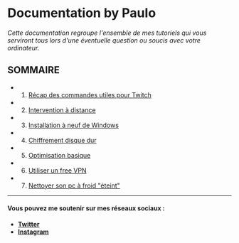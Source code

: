 # Documentation by Paulo 

*Cette documentation regroupe l'ensemble de mes tutoriels qui vous serviront tous lors d'une éventuelle question ou soucis avec votre ordinateur.*

## SOMMAIRE

- 1. [Récap des commandes utiles pour Twitch](https://github.com/ZiiwAy/doc/blob/master/cmd_twitch.md)
- 2. [Intervention à distance](https://github.com/ZiiwAy/doc/blob/master/inter_dist.md)
- 3. [Installation à neuf de Windows](https://github.com/ZiiwAy/doc/blob/master/win_install.md)
- 4. [Chiffrement disque dur](https://github.com/ZiiwAy/doc/blob/master/)
- 5. [Optimisation basique](https://github.com/ZiiwAy/doc/blob/master/)
- 6. [Utiliser un free VPN](https://github.com/ZiiwAy/doc/blob/master/)
- 7. [Nettoyer son pc à froid "éteint"](https://github.com/ZiiwAy/doc/blob/master/)

---

#### Vous pouvez me soutenir sur mes réseaux sociaux :
- **[Twitter](https://twitter.com/PauloZlf)**
- **[Instagram](https://instagram.com/paulozlf)**

